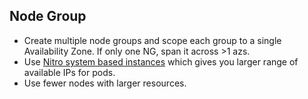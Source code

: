 ## Node Group

- Create multiple node groups and scope each group to a single Availability Zone. If only one NG, span it across >1 azs.
- Use [Nitro system based instances](https://docs.aws.amazon.com/AWSEC2/latest/UserGuide/instance-types.html#ec2-nitro-instances) which gives you larger range of available IPs for pods.
- Use fewer nodes with larger resources.


